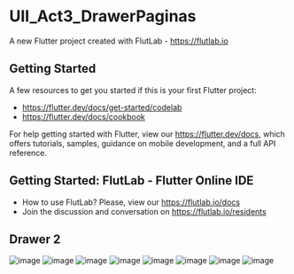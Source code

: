 # UII_Act3_DrawerPaginas

A new Flutter project created with FlutLab - https://flutlab.io

## Getting Started

A few resources to get you started if this is your first Flutter project:

- https://flutter.dev/docs/get-started/codelab
- https://flutter.dev/docs/cookbook

For help getting started with Flutter, view our
https://flutter.dev/docs, which offers tutorials,
samples, guidance on mobile development, and a full API reference.

## Getting Started: FlutLab - Flutter Online IDE

- How to use FlutLab? Please, view our https://flutlab.io/docs
- Join the discussion and conversation on https://flutlab.io/residents
## Drawer 2
![image](https://github.com/JAcevedoCastro/UII_Act4_Drawer2/assets/144373213/0886993f-04cd-43b8-ad4f-1040d40fe15e)
![image](https://github.com/JAcevedoCastro/UII_Act4_Drawer2/assets/144373213/45923b79-f058-4998-9e1f-7e578de52015)
![image](https://github.com/JAcevedoCastro/UII_Act4_Drawer2/assets/144373213/02619abe-16c7-45f4-a749-d8fdffdd5cea)
![image](https://github.com/JAcevedoCastro/UII_Act4_Drawer2/assets/144373213/712218d5-2534-4c16-ba33-1a7b203ccf2f)
![image](https://github.com/JAcevedoCastro/UII_Act4_Drawer2/assets/144373213/336862d9-5848-41bb-bf59-5ef6a6b20a8f)
![image](https://github.com/JAcevedoCastro/UII_Act4_Drawer2/assets/144373213/d80b31f2-781f-4ef5-860e-63b2f52d3e62)
![image](https://github.com/JAcevedoCastro/UII_Act4_Drawer2/assets/144373213/429209bd-9de1-4c05-9515-dd4f9ff24f5c)
![image](https://github.com/JAcevedoCastro/UII_Act4_Drawer2/assets/144373213/6316feaa-3f31-46a1-9153-15323ba903ed)

